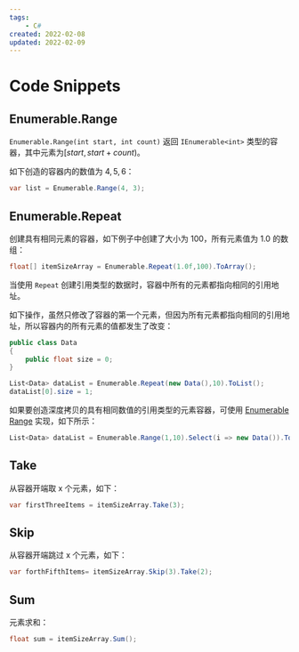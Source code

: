 ```yaml
---
tags:
    - C#
created: 2022-02-08
updated: 2022-02-09
---
```


# Code Snippets

## Enumerable.Range

`Enumerable.Range(int start, int count)` 返回 `IEnumerable<int>` 类型的容器，其中元素为$[start, start+count)$。

如下创造的容器内的数值为 $4,5,6$：
```csharp
var list = Enumerable.Range(4, 3);
```

## Enumerable.Repeat

创建具有相同元素的容器，如下例子中创建了大小为 $100$，所有元素值为 $1.0$ 的数组：
```csharp
float[] itemSizeArray = Enumerable.Repeat(1.0f,100).ToArray();
```

当使用 `Repeat` 创建引用类型的数据时，容器中所有的元素都指向相同的引用地址。

如下操作，虽然只修改了容器的第一个元素，但因为所有元素都指向相同的引用地址，所以容器内的所有元素的值都发生了改变：
```csharp
public class Data
{
    public float size = 0;
}

List<Data> dataList = Enumerable.Repeat(new Data(),10).ToList();
dataList[0].size = 1;
```

如果要创造深度拷贝的具有相同数值的引用类型的元素容器，可使用 [Enumerable Range](#Enumerable%20Range) 实现，如下所示：
```csharp
List<Data> dataList = Enumerable.Range(1,10).Select(i => new Data()).ToList();
```

## Take

从容器开端取 x 个元素，如下：
```csharp
var firstThreeItems = itemSizeArray.Take(3);
```

## Skip

从容器开端跳过 x 个元素，如下：

```csharp
var forthFifthItems= itemSizeArray.Skip(3).Take(2);
```

## Sum

元素求和：
```csharp
float sum = itemSizeArray.Sum();
```